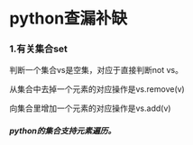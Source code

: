 # python查漏补缺

### 1.有关集合set

判断一个集合vs是空集，对应于直接判断not vs。

从集合中去掉一个元素的对应操作是vs.remove(v)

向集合里增加一个元素的对应操作是vs.add(v)

##### python的集合支持元素遍历。